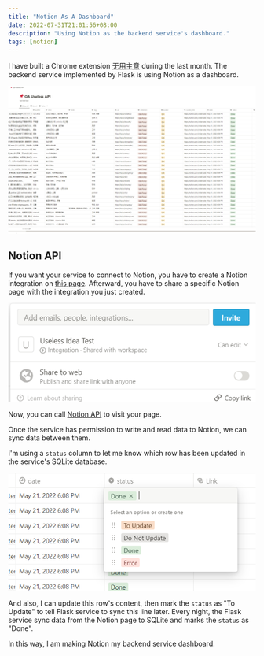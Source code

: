 ```yaml
---
title: "Notion As A Dashboard"
date: 2022-07-31T21:01:56+08:00
description: "Using Notion as the backend service's dashboard."
tags: [notion]
---
```


I have built a Chrome extension [无用主意](https://chrome.google.com/webstore/detail/%E6%97%A0%E7%94%A8%E4%B8%BB%E6%84%8F%E6%A0%87%E7%AD%BE%E9%A1%B5/lieiofhdejclfpflofeooilpeaphlcgd?hl=zh-CN) during the last month. The backend service implemented by Flask is using Notion as a dashboard.

![](/images/20220731212027.png)

## Notion API

If you want your service to connect to Notion, you have to create a Notion integration on [this page](https://www.notion.so/my-integrations). Afterward, you have to share a specific Notion page with the integration you just created.

![](/images/20220731213331.png)

Now, you can call [Notion API](https://developers.notion.com/reference/intro) to visit your page.

Once the service has permission to write and read data to Notion, we can sync data between them.

I'm using a `status` column to let me know which row has been updated in the service's SQLite database.

![](/images/20220731212654.png)

And also, I can update this row's content, then mark the `status` as "To Update" to tell Flask service to sync this line later. Every night, the Flask service sync data from the Notion page to SQLite and marks the `status` as "Done".

In this way, I am making Notion my backend service dashboard.
